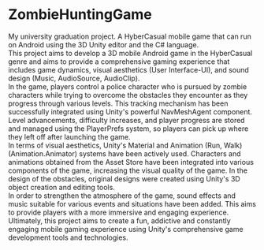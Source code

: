 # ZombieHuntingGame
My university graduation project. A HyberCasual mobile game that can run on Android using the 3D Unity editor and the C# language. <br>
This project aims to develop a 3D mobile Android game in the HyberCasual genre and aims to provide a comprehensive gaming experience that includes game dynamics, visual aesthetics (User Interface-UI), and sound design (Music, AudioSource, AudioClip). <br>
In the game, players control a police character who is pursued by zombie characters while trying to overcome the obstacles they encounter as they progress through various levels. This tracking mechanism has been successfully integrated using Unity's powerful NavMeshAgent component. Level advancements, difficulty increases, and player progress are stored and managed using the PlayerPrefs system, so players can pick up where they left off after launching the game. <br>
In terms of visual aesthetics, Unity's Material and Animation (Run, Walk) (Animation.Animator) systems have been actively used. Characters and animations obtained from the Asset Store have been integrated into various components of the game, increasing the visual quality of the game. In the design of the obstacles, original designs were created using Unity's 3D object creation and editing tools. <br>
In order to strengthen the atmosphere of the game, sound effects and music suitable for various events and situations have been added. This aims to provide players with a more immersive and engaging experience. <br>
Ultimately, this project aims to create a fun, addictive and constantly engaging mobile gaming experience using Unity's comprehensive game development tools and technologies. <br>
